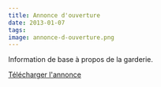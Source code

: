 ```yaml
---
title: Annonce d'ouverture
date: 2013-01-07
tags: 
image: annonce-d-ouverture.png
---
```


Information de base à propos de la garderie.

[Télécharger l'annonce](files/blog/annonce-d-ouverture.pdf)
